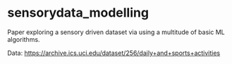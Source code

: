 # sensorydata_modelling
Paper exploring a sensory driven dataset via using a multitude of basic ML algorithms.

Data: https://archive.ics.uci.edu/dataset/256/daily+and+sports+activities
